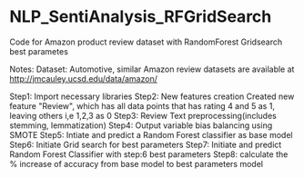 # NLP_SentiAnalysis_RFGridSearch
Code for Amazon product review dataset with RandomForest Gridsearch best parametes

Notes:
Dataset: Automotive, similar Amazon review datasets are available at http://jmcauley.ucsd.edu/data/amazon/

Step1: Import necessary libraries 
Step2: New features creation
       Created new feature "Review", which has all data points that has rating 4 and 5 as 1, leaving others i,e 1,2,3 as 0
Step3: Review Text preprocessing(includes stemming, lemmatization)
Step4: Output variable bias balancing using SMOTE
Step5: Intiate and predict a Random Forest classifier as base model
Step6: Initiate Grid search for best parameters
Step7: Initiate and predict Random Forest Classifier with step:6 best parameters
Step8: calculate the % increase of accuracy from base model to best parameters model      
